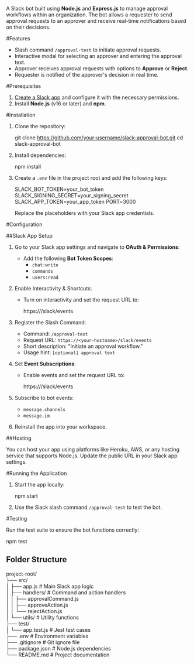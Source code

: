 A Slack bot built using **Node.js** and **Express.js** to manage approval workflows within an organization. The bot allows a requester to send approval requests to an approver and receive real-time notifications based on their decisions.

#Features

- Slash command `/approval-test` to initiate approval requests.
- Interactive modal for selecting an approver and entering the approval text.
- Approver receives approval requests with options to **Approve** or **Reject**.
- Requester is notified of the approver's decision in real time.

#Prerequisites

1. [Create a Slack app](https://api.slack.com/apps) and configure it with the necessary permissions.
2. Install **Node.js** (v16 or later) and **npm**.

#Installation

1. Clone the repository:

   
   git clone https://github.com/your-username/slack-approval-bot.git
   cd slack-approval-bot
  

2. Install dependencies:

   
   npm install
  

3. Create a `.env` file in the project root and add the following keys:

  
   SLACK_BOT_TOKEN=your_bot_token
   SLACK_SIGNING_SECRET=your_signing_secret
   SLACK_APP_TOKEN=your_app_token
   PORT=3000
  

   Replace the placeholders with your Slack app credentials.

#Configuration

##Slack App Setup

1. Go to your Slack app settings and navigate to **OAuth & Permissions**:
   - Add the following **Bot Token Scopes**:
     - `chat:write`
     - `commands`
     - `users:read`

2. Enable Interactivity & Shortcuts:
   - Turn on interactivity and set the request URL to:
     
     https://<your-hostname>/slack/events
     

3. Register the Slash Command:
   - Command: `/approval-test`
   - Request URL: `https://<your-hostname>/slack/events`
   - Short description: "Initiate an approval workflow."
   - Usage hint: `[optional] approval text`

4. Set **Event Subscriptions**:
   - Enable events and set the request URL to:
     
     https://<your-hostname>/slack/events
     

5. Subscribe to bot events:
   - `message.channels`
   - `message.im`

6. Reinstall the app into your workspace.

##Hosting

You can host your app using platforms like Heroku, AWS, or any hosting service that supports Node.js. Update the public URL in your Slack app settings.

#Running the Application

1. Start the app locally:

   
   npm start
   

2. Use the Slack slash command `/approval-test` to test the bot.

#Testing

Run the test suite to ensure the bot functions correctly:


npm test


## Folder Structure

project-root/  
├── src/  
│   ├── app.js               # Main Slack app logic  
│   ├── handlers/            # Command and action handlers  
│   │   ├── approvalCommand.js  
│   │   ├── approveAction.js  
│   │   └── rejectAction.js  
│   └── utils/               # Utility functions  
├── test/  
│   └── app.test.js          # Jest test cases  
├── .env                     # Environment variables  
├── .gitignore               # Git ignore file  
├── package.json             # Node.js dependencies  
└── README.md                # Project documentation  



